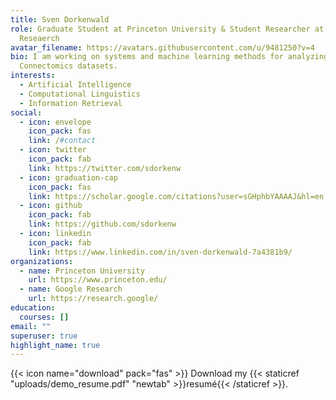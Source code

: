 ```yaml
---
title: Sven Dorkenwald
role: Graduate Student at Princeton University & Student Researcher at Google
  Reseaerch
avatar_filename: https://avatars.githubusercontent.com/u/9481250?v=4
bio: I am working on systems and machine learning methods for analyzing
  Connectomics datasets.
interests:
  - Artificial Intelligence
  - Computational Linguistics
  - Information Retrieval
social:
  - icon: envelope
    icon_pack: fas
    link: /#contact
  - icon: twitter
    icon_pack: fab
    link: https://twitter.com/sdorkenw
  - icon: graduation-cap
    icon_pack: fas
    link: https://scholar.google.com/citations?user=sGHphbYAAAAJ&hl=en
  - icon: github
    icon_pack: fab
    link: https://github.com/sdorkenw
  - icon: linkedin
    icon_pack: fab
    link: https://www.linkedin.com/in/sven-dorkenwald-7a4381b9/
organizations:
  - name: Princeton University
    url: https://www.princeton.edu/
  - name: Google Research
    url: https://research.google/
education:
  courses: []
email: ""
superuser: true
highlight_name: true
---
```

{{< icon name="download" pack="fas" >}} Download my {{< staticref "uploads/demo_resume.pdf" "newtab" >}}resumé{{< /staticref >}}.